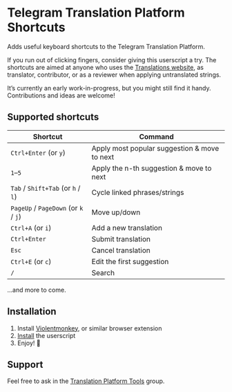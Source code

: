 # Telegram Translation Platform Shortcuts

Adds useful keyboard shortcuts to the Telegram Translation Platform.

If you run out of clicking fingers, consider giving this userscript a try.
The shortcuts are aimed at anyone who uses the [Translations website](https://translations.telegram.org), as translator, contributor, or as a reviewer when applying untranslated strings.

It’s currently an early work-in-progress, but you might still find it handy. Contributions and ideas are welcome!

## Supported shortcuts

| Shortcut                              | Command
| ------------------------------------- | ---------------------------------------------------
| `Ctrl+Enter` (or `y`)                 | Apply most popular suggestion & move to next
| `1`–`5`                               | Apply the n-th suggestion & move to next
| `Tab` / `Shift+Tab` (or `h` / `l`)    | Cycle linked phrases/strings
| `PageUp` / `PageDown` (or `k` / `j`)  | Move up/down
| `Ctrl+A` (or `i`)                     | Add a new translation
| `Ctrl+Enter`                          | Submit translation
| `Esc`                                 | Cancel translation
| `Ctrl+E` (or `c`)                     | Edit the first suggestion
| `/`                                   | Search

…and more to come.

## Installation

1. Install [Violentmonkey](https://violentmonkey.github.io/get-it/), or similar browser extension
2. [Install](https://github.com/jurf/telegram-translation-shortcuts/raw/master/telegram-translation-shortcuts.user.js) the userscript
3. Enjoy! :slightly_smiling_face:

## Support

Feel free to ask in the [Translation Platform Tools](https://t.me/translationtools) group.
